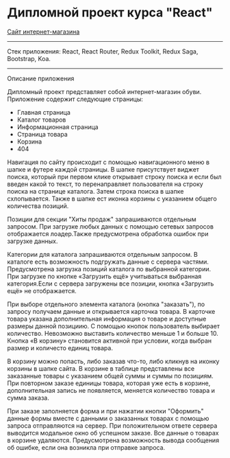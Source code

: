 # Дипломной проект курса "React"

[Сайт интернет-магазина]()

---

Стек приложения: React, React Router, Redux Toolkit, Redux Saga, Bootstrap, Koa.

---

Описание приложения

Дипломный проект представляет собой интернет-магазин обуви.
Приложение содержит следующие страницы:

- Главная страница
- Каталог товаров
- Информационная страница
- Страница товара
- Корзина
- 404

Навигация по сайту происходит с помощью навигационного меню в шапке и футере каждой страницы.
В шапке присутствует виджет поиска, который при первом клике открывает строку поиска и если был введен какой то текст, то перенаправляет пользователя на строку поиска на странице каталога. Затем строка поиска в шапке схлопывается. Также в шапке ест иконка корзины с указанием общего количества позиций.

Позиции для секции "Хиты продаж" запрашиваются отдельным запросом. При загрузке любых данных с помощью сетевых запросов отображается лоадер.Также предусмотрена обработка ошибок при загрузке данных.

Категории для каталога запрашиваются отдельным запросом. В каталоге есть возможность подгружать данные с сервера частями. Предусмотрена загрузка позиций каталога по выбранной категории. При загрузке по кнопке «Загрузить ещё» учитываться выбранная категория.Если с сервера загружены все позиции, кнопка «Загрузить ещё» не отображается.

При выборе отдельного элемента каталога (кнопка "заказать"), по запросу получаем данные и открывается карточка товара.
В карточке товара указана дополнительная информация о товаре и доступные размеры данной позициию. С помощью кнопок пользователь выбирает количество. Невозможно выставить количество меньше 1 и больше 10. Кнопка «В корзину» становится активной при условии, когда выбран размер и количесто единиц товара.

В корзину можно попасть, либо заказав что-то, либо кликнув на иконку корзины в шапке сайта. В корзине в таблице представлены все заказанные товары с указанием общей суммы и суммы по позициям. При повторном заказе единицы товара, которая уже есть в корзине, дополнительная запись не появляется, меняется количество товара и сумма заказа.

При заказе заполняется форма и при нажатии кнопки "Оформить" данные формы вместе с данными о заказанных товарах с помощью запроса отправляются на сервер. При положительном ответе сервера выводится модальное окно об успешном заказе. Все данные о товарах в корзине удаляются. Предусмотрена возможность вывода сообщения об ошибке, если она возникла при отправке запроса.
